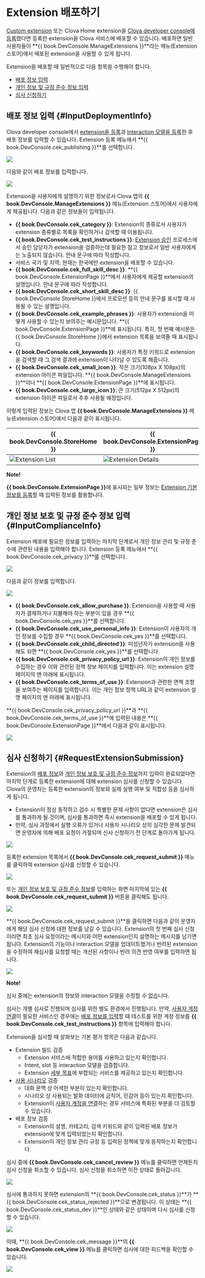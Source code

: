 # Extension 배포하기
[Custom extension](/CEK/Guides/Build_Custom_Extension.md) 또는 Clova Home extension을 [Clova developer console에 등록](/DevConsole/Guides/CEK/Register_Extension.md)했다면 등록한 extension을 Clova 서비스에 배포할 수 있습니다. 배포하면 일반 사용자들이 **{{ book.DevConsole.ManageExtensions }}**라는 메뉴(Extension 스토어)에서 배포된 extension을 사용할 수 있게 됩니다.

Extension을 배포할 때 일반적으로 다음 항목을 수행해야 합니다.

* [배포 정보 입력](#InputDeploymentInfo)
* [개인 정보 및 규정 준수 정보 입력](#InputComplianceInfo)
* [심사 신청하기](#RequestExtensionSubmission)

## 배포 정보 입력 {#InputDeploymentInfo}

Clova developer console에서 [extension을 등록](/DevConsole/Guides/CEK/Register_Extension.md)과 [Interaction 모델을 등록](/DevConsole/Guides/CEK/Register_Interaction_Model.md)한 후 배포 정보를 입력할 수 있습니다. Extension 등록 메뉴에서 **{{ book.DevConsole.cek_publishing }}**를 선택합니다.

![](/DevConsole/Resources/Images/DevConsole-Deployment_Info_Menu.png)

다음와 같이 배포 정보를 입력합니다.

![](/DevConsole/Resources/Images/DevConsole-Input_Deployment_Info.png)

Extension을 사용자에게 설명하기 위한 정보로서 Clova 앱의 **{{ book.DevConsole.ManageExtensions }}** 메뉴(Extension 스토어)에서 사용자에게 제공됩니다. 다음과 같은 정보들이 입력됩니다.

* **{{ book.DevConsole.cek_category }}**: Extension의 종류로서 사용자가 extension 종류별로 목록을 확인하거나 검색할 때 이용됩니다.
* **{{ book.DevConsole.cek_test_instructions }}**: [Extension 승인](#RequestExtensionSubmission) 프로세스에서 승인 담당자가 extension을 검증하는데 필요한 참고 정보로서 일반 사용자에게는 노출되지 않습니다. 안내 문구에 따라 작성합니다.
* 서비스 국가 및 지역: 현재는 한국에만 extension을 배포할 수 있습니다.
* **{{ book.DevConsole.cek_full_skill_desc }}**: **{{ book.DevConsole.ExtensionPage }}**에서 사용자에게 제공할 extension의 설명입니다. 안내 문구에 따라 작성합니다.
* **{{ book.DevConsole.cek_short_skill_desc }}**: {{ book.DevConsole.StoreHome }}에서 프로모션 등의 안내 문구를 표시할 때 사용될 수 있는 설명입니다.
* **{{ book.DevConsole.cek_example_phrases }}**: 사용자가 extension을 어떻게 사용할 수 있는지 보여주는 예시문입니다. **{{ book.DevConsole.ExtensionPage }}**에 표시됩니다. 특히, 첫 번째 예시문은 {{ book.DevConsole.StoreHome }}에서 extension 목록을 보여줄 때 표시됩니다.
* **{{ book.DevConsole.cek_keywords }}**: 사용자가 특정 키워드로 extension을 검색할 때 그 검색 결과에 extension이 나타날 수 있도록 해줍니다.
* **{{ book.DevConsole.cek_small_icon }}**: 작은 크기(108px X 108px)의 extension 아이콘 파일입니다. **{{ book.DevConsole.ManageExtensions }}**이나 **{{ book.DevConsole.ExtensionPage }}**에 표시됩니다.
* **{{ book.DevConsole.cek_large_icon }}**: 큰 크기(512px X 512px)의 extension 아이콘 파일로서 추후 사용될 예정입니다.

이렇게 입력된 정보는 Clova 앱 **{{ book.DevConsole.ManageExtensions }}** 메뉴(Extension 스토어)에서 다음과 같이 표시됩니다.

| {{ book.DevConsole.StoreHome }} | {{ book.DevConsole.ExtensionPage }}   |
|-------------------|-------------------|
| ![Extension List](/DevConsole/Resources/Images/DevConsole-Store_UI_Example-Extension_Store_Home.png) | ![Extension Details](/DevConsole/Resources/Images/DevConsole-Store_UI_Example-Extension_Page.png) |

<div class="note">
  <p><strong>Note!</strong></p>
  <p><strong>{{ book.DevConsole.ExtensionPage }}</strong>에 표시되는 일부 정보는 <a href="/DevConsole/Guides/CEK/Register_Extension.html#InputExtensionInfo">Extension 기본 정보를 등록</a>할 때 입력된 정보를 활용합니다.</p>
</div>

## 개인 정보 보호 및 규정 준수 정보 입력 {#InputComplianceInfo}

Extension 배포에 필요한 정보를 입력하는 마지막 단계로서 개인 정보 관리 및 규정 준수에 관련된 내용을 입력해야 합니다. Extension 등록 메뉴에서 **{{ book.DevConsole.cek_privacy }}**를 선택합니다.

![](/DevConsole/Resources/Images/DevConsole-Policy_Menu.png)

다음과 같이 정보를 입력합니다.

![](/DevConsole/Resources/Images/DevConsole-Input_Policy.png)

* **{{ book.DevConsole.cek_allow_purchase }}**: Extension을 사용할 때 사용자가 결제하거나 지불해야 하는 부분이 있을 경우 **{{ book.DevConsole.cek_yes }}**를 선택합니다.
* **{{ book.DevConsole.cek_use_personal_info }}**: Extension이 사용자의 개인 정보를 수집할 경우 **{{ book.DevConsole.cek_yes }}**를 선택합니다.
* **{{ book.DevConsole.cek_child_directed }}**: 미성년자가 extension을 사용해도 되면 **{{ book.DevConsole.cek_yes }}**를 선택합니다.
* **{{ book.DevConsole.cek_privacy_policy_url }}**: Extension이 개인 정보를 수집하는 경우 이와 관련된 정책 정보 페이지를 입력합니다. 이는 extension 설명 페이지의 맨 아래에 표시됩니다.
* **{{ book.DevConsole.cek_terms_of_use }}**: Extension과 관련한 면책 조항을 보여주는 페이지를 입력합니다. 이는 개인 정보 정책 URL과 같이 extension 설명 페이지의 맨 아래에 표시됩니다.

**{{ book.DevConsole.cek_privacy_policy_url }}**과 **{{ book.DevConsole.cek_terms_of_use }}**에 입력된 내용은 **{{ book.DevConsole.ExtensionPage }}**에서 다음과 같이 표시됩니다.

![](/DevConsole/Resources/Images/DevConsole-Store_UI_Example-Extension_Policy.png)

## 심사 신청하기 {#RequestExtensionSubmission}

Extension의 [배포 정보](#InputDeploymentInfo)와 [개인 정보 보호 및 규정 준수 정보](#InputComplianceInfo)까지 입력이 완료되었다면 마지막 단계로 등록한 extension에 대해 extension 심사를 신청할 수 있습니다. Clova의 운영자는 등록한 extension의 정보와 실제 실행 여부 및 적합성 등을 심사하게 됩니다.

* Extension이 정상 동작하고 검수 시 특별한 문제 사항이 없다면 extension은 심사를 통과하게 될 것이며, 심사를 통과하면 즉시 extension을 배포할 수 있게 됩니다.
* 만약, 심사 과정에서 실행 오류가 있거나 사용자 시나리오 상의 심각한 문제 발견되면 운영자에 의해 배포 요청이 거절되며 신사 신청하기 전 단계로 돌아가게 됩니다.

![](/DevConsole/Resources/Images/DevConsole-Extension_Submission_Process.png)

등록한 extension 목록에서 **{{ book.DevConsole.cek_request_submit }}** 메뉴를 클릭하여 extension 심사를 신청할 수 있습니다.

![](/DevConsole/Resources/Images/DevConsole-Submit_Extension_1.png)

또는 [개인 정보 보호 및 규정 준수 정보](#InputComplianceInfo)를 입력하는 화면 마지막에 있는 **{{ book.DevConsole.cek_request_submit }}** 버튼을 클릭해도 됩니다.

![](/DevConsole/Resources/Images/DevConsole-Submit_Extension_2.png)

**{{ book.DevConsole.cek_request_submit }}**을 클릭하면 다음과 같이 운영자에게 해당 심사 신청에 대한 정보를 남길 수 있습니다. Extension의 첫 번째 심사 신청이라면 최초 심사 요청이라는 메시지와 어떤 extension인지 설명하는 메시지를 남기면 됩니다. Extension의 기능이나 interaction 모델을 업데이트했거나 반려된 extension을 수정하여 재심사를 요청할 때는 개선된 사항이나 반려 의견 반영 여부를 입력하면 됩니다.

![](/DevConsole/Resources/Images/DevConsole-Submission_Request_Message.png)

<div class="note">
  <p><strong>Note!</strong></p>
  <p>심사 중에는 extension의 정보와 interaction 모델을 수정할 수 없습니다.</p>
</div>

심사는 개별 심사로 진행되며 심사를 위한 별도 환경에서 진행됩니다. 만약, [사용자 계정 연결](/CEK/Guides/Link_User_Account.md)이 필요한 서비스인 경우에는 [배포 정보를 입력](#InputDeploymentInfo)할 때 테스트를 위한 계정 정보를 **{{ book.DevConsole.cek_test_instructions }}** 항목에 입력해야 합니다.

Extension을 심사할 때 살펴보는 기본 평가 항목은 다음과 같습니다.

* Extension 빌드 검증
  * Extension 서비스에 적합한 용어를 사용하고 있는지 확인합니다.
  * Intent, slot 등 interaction 모델을 검증합니다.
  * Extension [세부 목표](/Design/Design_Guideline_For_Extension.md#SettingGoal)에 부합되는 서비스를 제공하고 있는지 확인합니다.
* [사용 시나리오](/Design/Design_Guideline_For_Extension.md#MakeUseCaseScenarioScript) 검증
  * 대화 문맥 상 어색한 부분이 있는지 확인합니다.
  * 시나리오 상 사용되는 발화 데이터에 금칙어, 민감어 등이 있는지 확인합니다.
  * Extension이 [사용자 계정을 연결](/CEK/Guides/Link_User_Account.md)하는 경우 서비스에 특화된 부분을 더 검토할 수 있습니다.
* 배포 정보 검증
  * Extension의 설명, 카테고리, 검색 키워드와 같이 입력된 배포 정보가 extension에 맞게 입력되었는지 확인합니다.
  * Extension이 개인 정보 관리 규정 등 입력된 정책에 맞게 동작하는지 확인합니다.

심사 중에 **{{ book.DevConsole.cek_cancel_review }}** 메뉴를 클릭하면 언제든지 심사 신청을 취소할 수 있습니다. 심사 신청을 취소하면 이전 상태로 돌아갑니다.

![](/DevConsole/Resources/Images/DevConsole-Cancel_Submission.png)

심사에 통과하지 못하면 extension의 **{{ book.DevConsole.cek_status }}**가 **{{ book.DevConsole.cek_status_rejected }}**으로 변경됩니다. 이 상태는 **{{ book.DevConsole.cek_status_dev }}**인 상태와 같은 상태이며 다시 심사를 신청할 수 있습니다.

![](/DevConsole/Resources/Images/DevConsole-Extension_Submission_Rejected.png)

이때, **{{ book.DevConsole.cek_message }}**의 **{{ book.DevConsole.cek_view }}** 메뉴를 클릭하면 심사에 대한 피드백을 확인할 수 있습니다.

![](/DevConsole/Resources/Images/DevConsole-Show_Submission_Feedback.png)
